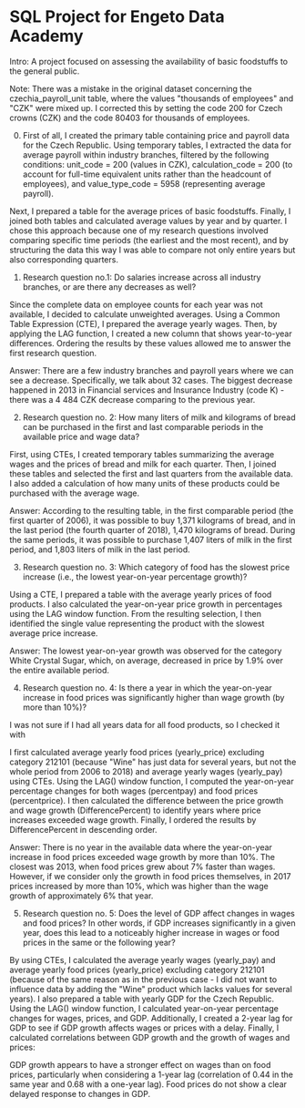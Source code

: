 # SQL Project for Engeto Data Academy

Intro: A project focused on assessing the availability of basic foodstuffs to the general public.

Note: There was a mistake in the original dataset concerning the czechia_payroll_unit table, where the values "thousands of employees" and "CZK" were mixed up. I corrected this by setting the code 200 for Czech crowns (CZK) and the code 80403 for thousands of employees.

0. First of all, I created the primary table containing price and payroll data for the Czech Republic. Using temporary tables, I extracted the data for average payroll within industry branches, filtered by the following conditions: unit_code = 200 (values in CZK), calculation_code = 200 (to account for full-time equivalent units rather than the headcount of employees), and value_type_code = 5958 (representing average payroll).

Next, I prepared a table for the average prices of basic foodstuffs. Finally, I joined both tables and calculated average values by year and by quarter. I chose this approach because one of my research questions involved comparing specific time periods (the earliest and the most recent), and by structuring the data this way I was able to compare not only entire years but also corresponding quarters.

1. Research question no.1: Do salaries increase across all industry branches, or are there any decreases as well?

Since the complete data on employee counts for each year was not available, I decided to calculate unweighted averages. Using a Common Table Expression (CTE), I prepared the average yearly wages. Then, by applying the LAG function, I created a new column that shows year-to-year differences. Ordering the results by these values allowed me to answer the first research question.

Answer: There are a few industry branches and payroll years where we can see a decrease. Specifically, we talk about 32 cases. The biggest decrease happened in 2013 in Financial services and Insurance Industry (code K) - there was a 4 484 CZK decrease comparing to the previous year.


2. Research question no. 2: How many liters of milk and kilograms of bread can be purchased in the first and last comparable periods in the available price and wage data?

First, using CTEs, I created temporary tables summarizing the average wages and the prices of bread and milk for each quarter. Then, I joined these tables and selected the first and last quarters from the available data. I also added a calculation of how many units of these products could be purchased with the average wage.

Answer: According to the resulting table, in the first comparable period (the first quarter of 2006), it was possible to buy 1,371 kilograms of bread, and in the last period (the fourth quarter of 2018), 1,470 kilograms of bread.
During the same periods, it was possible to purchase 1,407 liters of milk in the first period, and 1,803 liters of milk in the last period.


3. Research question no. 3: Which category of food has the slowest price increase (i.e., the lowest year-on-year percentage growth)? 

Using a CTE, I prepared a table with the average yearly prices of food products. I also calculated the year-on-year price growth in percentages using the LAG window function. From the resulting selection, I then identified the single value representing the product with the slowest average price increase.

Answer: The lowest year-on-year growth was observed for the category White Crystal Sugar, which, on average, decreased in price by 1.9% over the entire available period.


4. Research question no. 4: Is there a year in which the year-on-year increase in food prices was significantly higher than wage growth (by more than 10%)?

I was not sure if I had all years data for all food products, so I checked it with 

I first calculated average yearly food prices (yearly_price) excluding category 212101 (because "Wine" has just data for several years, but not the whole period from 2006 to 2018) and average yearly wages (yearly_pay) using CTEs. Using the LAG() window function, I computed the year-on-year percentage changes for both wages (percentpay) and food prices (percentprice). I then calculated the difference between the price growth and wage growth (DifferencePercent) to identify years where price increases exceeded wage growth. Finally, I ordered the results by DifferencePercent in descending order.

Answer: There is no year in the available data where the year-on-year increase in food prices exceeded wage growth by more than 10%. The closest was 2013, when food prices grew about 7% faster than wages. However, if we consider only the growth in food prices themselves, in 2017 prices increased by more than 10%, which was higher than the wage growth of approximately 6% that year.


5. Research question no. 5: Does the level of GDP affect changes in wages and food prices? In other words, if GDP increases significantly in a given year, does this lead to a noticeably higher increase in wages or food prices in the same or the following year?

By using CTEs, I calculated the average yearly wages (yearly_pay) and average yearly food prices (yearly_price) excluding category 212101 (because of the same reason as in the previous case - I did not want to influence data by adding the "Wine" product which lacks values for several years). I also prepared a table with yearly GDP for the Czech Republic. Using the LAG() window function, I calculated year-on-year percentage changes for wages, prices, and GDP. Additionally, I created a 2-year lag for GDP to see if GDP growth affects wages or prices with a delay. Finally, I calculated correlations between GDP growth and the growth of wages and prices:

GDP growth appears to have a stronger effect on wages than on food prices, particularly when considering a 1-year lag (correlation of 0.44 in the same year and 0.68 with a one-year lag). Food prices do not show a clear delayed response to changes in GDP.


